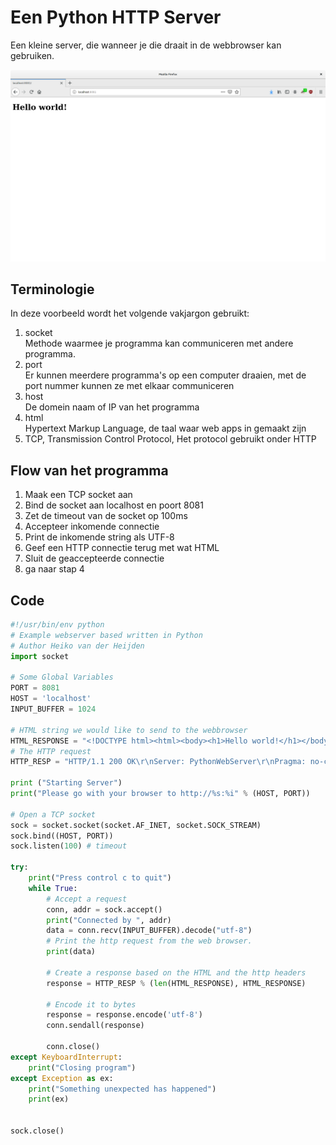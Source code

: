 # Een Python HTTP Server
Een kleine server, die wanneer je die draait in de webbrowser kan gebruiken.

![Resultaat](./resultaat.png "Webbrowser")

## Terminologie
In deze voorbeeld wordt het volgende vakjargon gebruikt:
1. socket\
Methode waarmee je programma kan communiceren met andere programma. 
2. port\
Er kunnen meerdere programma's op een computer draaien, met de port nummer kunnen ze met elkaar communiceren
3. host\
De domein naam of IP van het programma
4. html\
Hypertext Markup Language, de taal waar web apps in gemaakt zijn
5. TCP, Transmission Control Protocol, Het protocol gebruikt onder HTTP

## Flow van het programma
1. Maak een TCP socket aan
2. Bind de socket aan localhost en poort 8081
3. Zet de timeout van de socket op 100ms
4. Accepteer inkomende connectie
5. Print de inkomende string als UTF-8
6. Geef een HTTP connectie terug met wat HTML
7. Sluit de geaccepteerde connectie
8. ga naar stap 4


## Code
```python
#!/usr/bin/env python
# Example webserver based written in Python
# Author Heiko van der Heijden
import socket

# Some Global Variables
PORT = 8081
HOST = 'localhost'
INPUT_BUFFER = 1024

# HTML string we would like to send to the webbrowser
HTML_RESPONSE = "<!DOCTYPE html><html><body><h1>Hello world!</h1></body></html>"
# The HTTP request
HTTP_RESP = "HTTP/1.1 200 OK\r\nServer: PythonWebServer\r\nPragma: no-cache\r\nExpires: 0 \r\nContent-Type: text/html\r\nContent-Length: %i\r\n\r\n%s"

print ("Starting Server")
print("Please go with your browser to http://%s:%i" % (HOST, PORT))

# Open a TCP socket
sock = socket.socket(socket.AF_INET, socket.SOCK_STREAM)
sock.bind((HOST, PORT))
sock.listen(100) # timeout

try:
    print("Press control c to quit")
    while True:
        # Accept a request
        conn, addr = sock.accept()
        print("Connected by ", addr)
        data = conn.recv(INPUT_BUFFER).decode("utf-8")
        # Print the http request from the web browser.
        print(data)
        
        # Create a response based on the HTML and the http headers
        response = HTTP_RESP % (len(HTML_RESPONSE), HTML_RESPONSE)
        
        # Encode it to bytes
        response = response.encode('utf-8')
        conn.sendall(response) 
        
        conn.close()
except KeyboardInterrupt:
    print("Closing program")
except Exception as ex:
    print("Something unexpected has happened")
    print(ex)


sock.close()




```